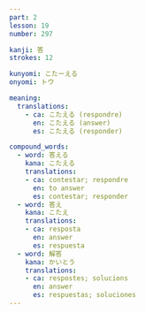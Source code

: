 ```yaml
---
part: 2
lesson: 19
number: 297

kanji: 答
strokes: 12

kunyomi: こたーえる
onyomi: トウ

meaning:
  translations:
    - ca: こたえる (respondre)
      en: こたえる (answer)
      es: こたえる (responder)

compound_words:
  - word: 答える
    kana: こたえる
    translations:
    - ca: contestar; respondre
      en: to answer
      es: contestar; responder
  - word: 答え
    kana: こたえ
    translations:
    - ca: resposta
      en: answer
      es: respuesta
  - word: 解答
    kana: かいとう
    translations:
    - ca: respostes; solucions
      en: answer
      es: respuestas; soluciones
---
```

